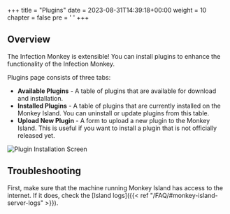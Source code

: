 +++
title = "Plugins"
date = 2023-08-31T14:39:18+00:00
weight = 10
chapter = false
pre = '<i class="fas fa-puzzle-piece"></i> '
+++

## Overview

The Infection Monkey is extensible! You can install plugins to enhance the functionality of the Infection Monkey.

Plugins page consists of three tabs:

- **Available Plugins** - A table of plugins that are available for download and installation.
- **Installed Plugins** - A table of plugins that are currently installed on the Monkey Island. You can
 uninstall or update plugins from this table.
- **Upload New Plugin** - A form to upload a new plugin to the Monkey Island. This is useful if you
 want to install a plugin that is not officially released yet.

![Plugin Installation Screen](/images/island/plugins_page/plugin_installation.PNG "Plugin Installation")

## Troubleshooting

First, make sure that the machine running Monkey Island has access to the internet. If it does,
check the [Island logs]({{< ref "/FAQ/#monkey-island-server-logs" >}}).
